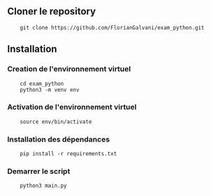 ## Cloner le repository
```
    git clone https://github.com/FlorianGalvani/exam_python.git
```

## Installation

### Creation de l'environnement virtuel
```
    cd exam_python
    python3 -m venv env
```

### Activation de l'environnement virtuel
```
    source env/bin/activate
```

### Installation des dépendances
```
    pip install -r requirements.txt
```

### Demarrer le script
```
    python3 main.py
```